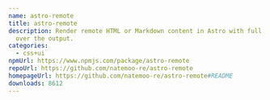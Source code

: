 ```yaml
---
name: astro-remote
title: astro-remote
description: Render remote HTML or Markdown content in Astro with full control
  over the output.
categories:
  - css+ui
npmUrl: https://www.npmjs.com/package/astro-remote
repoUrl: https://github.com/natemoo-re/astro-remote
homepageUrl: https://github.com/natemoo-re/astro-remote#README
downloads: 8612
---
```

